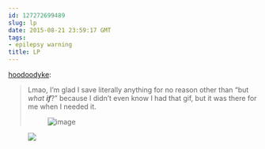 ```yaml
---
id: 127272699489
slug: lp
date: 2015-08-21 23:59:17 GMT
tags:
- epilepsy warning
title: LP
---
```

<p><a class="tumblr_blog" href="http://hoodoodyke.tumblr.com/post/127267452289">hoodoodyke</a>:</p>
<blockquote>
<p><p>Lmao, I&rsquo;m glad I save literally anything for no reason other than&nbsp;&ldquo;but <i>what <b>if</b></i>?&rdquo; because I didn&rsquo;t even know I had that gif, but it was there for me when I needed it.</p>
<figure data-orig-width="245" data-orig-height="190"><img src="https://38.media.tumblr.com/23b05a999399a671eae17d383da66910/tumblr_inline_ntgertQplm1qfzb2v_500.gif" alt="image" data-orig-width="245" data-orig-height="190"></figure></p>
</blockquote>

<figure data-orig-height="200" data-orig-width="245"><img src="https://31.media.tumblr.com/34ee136dd41d744121624b4228b45c74/tumblr_inline_ntgimdmWqd1rdzs46_500.gif" data-orig-height="200" data-orig-width="245"></figure>